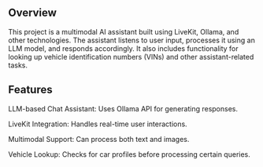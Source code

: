 ## Overview

This project is a multimodal AI assistant built using LiveKit, Ollama, and other technologies. The assistant listens to user input, processes it using an LLM model, and responds accordingly. It also includes functionality for looking up vehicle identification numbers (VINs) and other assistant-related tasks.

## Features

LLM-based Chat Assistant: Uses Ollama API for generating responses.

LiveKit Integration: Handles real-time user interactions.

Multimodal Support: Can process both text and images.

Vehicle Lookup: Checks for car profiles before processing certain queries.